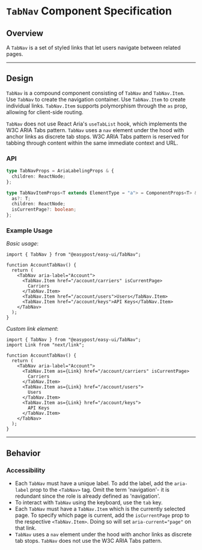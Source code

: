 # `TabNav` Component Specification

## Overview

A `TabNav` is a set of styled links that let users navigate between related pages.

---

## Design

`TabNav` is a compound component consisting of `TabNav` and `TabNav.Item`. Use `TabNav` to create the navigation container. Use `TabNav.Item` to create individual links. `TabNav.Item` supports polymorphism through the `as` prop, allowing for client-side routing.

`TabNav` does not use React Aria's `useTabList` hook, which implements the W3C ARIA Tabs pattern. `TabNav` uses a `nav` element under the hood with anchor links as discrete tab stops. W3C ARIA Tabs pattern is reserved for tabbing through content within the same immediate context and URL.

### API

```ts
type TabNavProps = AriaLabelingProps & {
  children: ReactNode;
};

type TabNavItemProps<T extends ElementType = "a"> = ComponentProps<T> & {
  as?: T;
  children: ReactNode;
  isCurrentPage?: boolean;
};
```

### Example Usage

_Basic usage_:

```tsx
import { TabNav } from "@easypost/easy-ui/TabNav";

function AccountTabNav() {
  return (
    <TabNav aria-label="Account">
      <TabNav.Item href="/account/carriers" isCurrentPage>
        Carriers
      </TabNav.Item>
      <TabNav.Item href="/account/users">Users</TabNav.Item>
      <TabNav.Item href="/account/keys">API Keys</TabNav.Item>
    </TabNav>
  );
}
```

_Custom link element_:

```tsx
import { TabNav } from "@easypost/easy-ui/TabNav";
import Link from "next/link";

function AccountTabNav() {
  return (
    <TabNav aria-label="Account">
      <TabNav.Item as={Link} href="/account/carriers" isCurrentPage>
        Carriers
      </TabNav.Item>
      <TabNav.Item as={Link} href="/account/users">
        Users
      </TabNav.Item>
      <TabNav.Item as={Link} href="/account/keys">
        API Keys
      </TabNav.Item>
    </TabNav>
  );
}
```

---

## Behavior

### Accessibility

- Each `TabNav` must have a unique label. To add the label, add the `aria-label` prop to the `<TabNav>` tag. Omit the term 'navigation'- it is redundant since the role is already defined as 'navigation'.
- To interact with `TabNav` using the keyboard, use the `tab` key.
- Each `TabNav` must have a `TabNav.Item` which is the currently selected page. To specify which page is current, add the `isCurrentPage` prop to the respective `<TabNav.Item>`. Doing so will set `aria-current="page"` on that link.
- `TabNav` uses a `nav` element under the hood with anchor links as discrete tab stops. `TabNav` does not use the W3C ARIA Tabs pattern.
